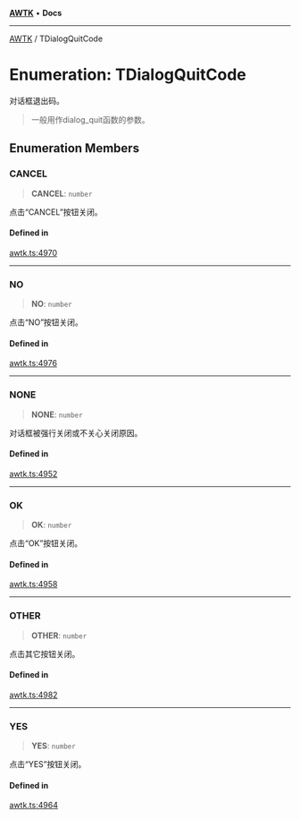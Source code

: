[**AWTK**](../README.md) • **Docs**

***

[AWTK](../globals.md) / TDialogQuitCode

# Enumeration: TDialogQuitCode

对话框退出码。

> 一般用作dialog_quit函数的参数。

## Enumeration Members

### CANCEL

> **CANCEL**: `number`

点击“CANCEL”按钮关闭。

#### Defined in

[awtk.ts:4970](https://github.com/zlgopen/awtk-binding/blob/eba643a28b6249e8f99055dcbc6755f195868c97/tools/code_gen/js/output/awtk.ts#L4970)

***

### NO

> **NO**: `number`

点击“NO”按钮关闭。

#### Defined in

[awtk.ts:4976](https://github.com/zlgopen/awtk-binding/blob/eba643a28b6249e8f99055dcbc6755f195868c97/tools/code_gen/js/output/awtk.ts#L4976)

***

### NONE

> **NONE**: `number`

对话框被强行关闭或不关心关闭原因。

#### Defined in

[awtk.ts:4952](https://github.com/zlgopen/awtk-binding/blob/eba643a28b6249e8f99055dcbc6755f195868c97/tools/code_gen/js/output/awtk.ts#L4952)

***

### OK

> **OK**: `number`

点击“OK”按钮关闭。

#### Defined in

[awtk.ts:4958](https://github.com/zlgopen/awtk-binding/blob/eba643a28b6249e8f99055dcbc6755f195868c97/tools/code_gen/js/output/awtk.ts#L4958)

***

### OTHER

> **OTHER**: `number`

点击其它按钮关闭。

#### Defined in

[awtk.ts:4982](https://github.com/zlgopen/awtk-binding/blob/eba643a28b6249e8f99055dcbc6755f195868c97/tools/code_gen/js/output/awtk.ts#L4982)

***

### YES

> **YES**: `number`

点击“YES”按钮关闭。

#### Defined in

[awtk.ts:4964](https://github.com/zlgopen/awtk-binding/blob/eba643a28b6249e8f99055dcbc6755f195868c97/tools/code_gen/js/output/awtk.ts#L4964)
